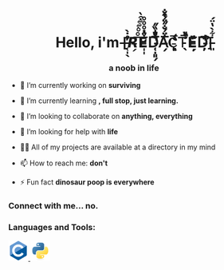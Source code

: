 <h1 align="center">Hello, i'm ̵[̵̛̜̩̖̊̇̀̕𝙍̵̗̅̊̊͋͋͒̀𝗘̵̩̩̅̊̇̊̊̊̒̒̍͋𝖣̵̜̣͈̗̅̊̇̏̋̒̐̐𝖠̵̗̅̇̈́̐̋̈́͒̐Ⲥ̵͈̣͈̹̖̅̇̏̔́ꔋ̵̖̅̇́̎̇́̀́𝗘̵̦̗̅͋̏̓̀𝖣̵̦̣̅̇̇͋̒́̕]̵͈̇͋̀̔̈́</h1>
<h3 align="center">a noob in life</h3>

- 🔭 I’m currently working on **surviving**

- 🌱 I’m currently learning **, full stop, just learning.**

- 👯 I’m looking to collaborate on **anything, everything**

- 🤝 I’m looking for help with **life**

- 👨‍💻 All of my projects are available at a directory in my mind

- 📫 How to reach me: **don't**

- ⚡ Fun fact **dinosaur poop is everywhere**

<h3 align="left">Connect with me... no.</h3>
<p align="left">
</p>

<h3 align="left">Languages and Tools:</h3>
<p align="left"> <a href="https://www.cprogramming.com/" target="_blank" rel="noreferrer"> <img src="https://raw.githubusercontent.com/devicons/devicon/master/icons/c/c-original.svg" alt="c" width="40" height="40"/> </a> <a href="https://www.python.org" target="_blank" rel="noreferrer"> <img src="https://raw.githubusercontent.com/devicons/devicon/master/icons/python/python-original.svg" alt="python" width="40" height="40"/> </a> </p>
